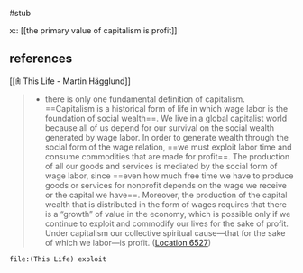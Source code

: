#stub 

x:: [[the primary value of capitalism is profit]]

## references

[[𖠫 This Life - Martin Hägglund]]

> - there is only one fundamental definition of capitalism. ==Capitalism is a historical form of life in which wage labor is the foundation of social wealth==. We live in a global capitalist world because all of us depend for our survival on the social wealth generated by wage labor. In order to generate wealth through the social form of the wage relation, ==we must exploit labor time and consume commodities that are made for profit==. The production of all our goods and services is mediated by the social form of wage labor, since ==even how much free time we have to produce goods or services for nonprofit depends on the wage we receive or the capital we have==. Moreover, the production of the capital wealth that is distributed in the form of wages requires that there is a “growth” of value in the economy, which is possible only if we continue to exploit and commodify our lives for the sake of profit. Under capitalism our collective spiritual cause—that for the sake of which we labor—is profit. ([Location 6527](https://readwise.io/to_kindle?action=open&asin=B072MXPYQB&location=6527))


```query
file:(This Life) exploit
```